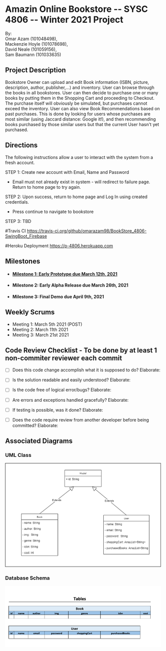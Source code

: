 # Amazin Online Bookstore -- SYSC 4806 -- Winter 2021 Project

By: 	
	Omar Azam 		(101048498), 	
	Mackenzie Hoyle (101078698),	
	David Neale 	(101059156),	
	Sam Baumann 	(101033635)

## Project Description
Bookstore Owner can upload and edit Book information (ISBN, picture, description, author, publisher,...) and inventory. User can browse through the books in all bookstores. User can then decide to purchase one or many books by putting them in the Shopping Cart and proceeding to Checkout. The purchase itself will obviously be simulated, but purchases cannot exceed the inventory. User can also view Book Recommendations based on past purchases. This is done by looking for users whose purchases are most similar (using Jaccard distance: Google it!), and then recommending books purchased by those similar users but that the current User hasn't yet purchased.

## Directions

The following instructions allow a user to interact with the system from a fresh account.

STEP 1: Create new account with Email, Name and Password
 - Email must not already exist in system - will redirect to failure page. Return to home page to try again.

STEP 2: Upon success, return to home page and Log In using created credentials.
 - Press continue to navigate to bookstore

STEP 3: TBD

#Travis CI
https://travis-ci.org/github/omarazam98/BookStore_4806-SwingBoot_Firebase

#Heroku Deployment
https://p-4806.herokuapp.com

## Milestones
 - #### [Milestone 1: Early Prototype due March 12th, 2021](https://github.com/omarazam98/BookStore_4806-SwingBoot_Firebase/issues/2)
 - #### Milestone 2: Early Alpha Release due March 26th, 2021
 - #### Milestone 3: Final Demo due April 9th, 2021

## Weekly Scrums
 - Meeting 1: March 5th 2021 (POST)
 - Meeting 2: March 11th 2021
 - Meeting 3: March 21st 2021

## Code Review Checklist - To be done by at least 1 non-commiter reviewer each commit
- [ ] Does this code change accomplish what it is supposed to do?
Elaborate: 

- [ ] Is the solution readable and easily understood?
Elaborate: 

- [ ] Is the code free of logical error/bugs?
Elaborate: 

- [ ] Are errors and exceptions handled gracefully?
Elaborate: 

- [ ] If testing is possible, was it done?
Elaborate: 

- [ ] Does the code require review from another developer before being committed?
Elaborate:
## Associated Diagrams
### UML Class
![ClassDiagram](https://github.com/davidneale/BookStore_4806-SwingBoot_Firebase/blob/David-Diagrams/diagrams/ClassDiagram.png?raw=true)
### Database Schema
![DatabaseSchema](https://github.com/davidneale/BookStore_4806-SwingBoot_Firebase/blob/David-Diagrams/diagrams/DatabaseSchema.PNG?raw=true)
